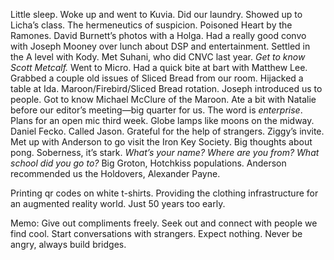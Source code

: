 Little sleep. Woke up and went to Kuvia. Did our laundry. Showed up to Licha’s class. The hermeneutics of suspicion. Poisoned Heart by the Ramones. David Burnett’s photos with a Holga. Had a really good convo with Joseph Mooney over lunch about DSP and entertainment. Settled in the A level with Kody. Met Suhani, who did CNVC last year. *Get to know Scott Metcalf.* Went to Micro. Had a quick bite at bart with Matthew Lee. Grabbed a couple old issues of Sliced Bread from our room. Hijacked a table at Ida. Maroon/Firebird/Sliced Bread rotation. Joseph introduced us to people. Got to know Michael McClure of the Maroon. Ate a bit with Natalie before our editor’s meeting—big quarter for us. The word is *enterprise*. Plans for an open mic third week. Globe lamps like moons on the midway. Daniel Fecko. Called Jason. Grateful for the help of strangers. Ziggy’s invite. Met up with Anderson to go visit the Iron Key Society. Big thoughts about pong. Soberness, it’s stark. *What’s your name? Where are you from? What school did you go to?* Big Groton, Hotchkiss populations. Anderson recommended us the Holdovers, Alexander Payne. 

Printing qr codes on white t-shirts. Providing the clothing infrastructure for an augmented reality world. Just 50 years too early. 

Memo: Give out compliments freely. Seek out and connect with people we find cool. Start conversations with strangers. Expect nothing. Never be angry, always build bridges.
